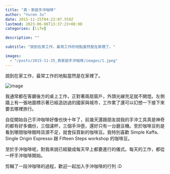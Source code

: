 ```yaml
---
title: "真・家庭手沖咖啡"
author: "Yuren Ju"
date: 2015-11-25T04:23:07.559Z
lastmod: 2023-06-06T13:37:23+08:00
categories: [life]

description: ""

subtitle: "說到在家工作，最常工作的地點當然是在家裡了。"

images:
  - "/posts/2015-11-25_真家庭手沖咖啡/images/1.jpeg"
---
```


說到在家工作，最常工作的地點當然是在家裡了。

![image](/posts/2015-11-25_真家庭手沖咖啡/images/1.jpeg#layoutTextWidth)

我通常都在客廳後方的桌上工作，正對著兩扇窗戶，外頭光線充足就不開燈。左側牆上有一張地圖標示著已經造訪過的國家與城市，工作累了還可以幻想一下接下來要去哪裡旅行。

自從開始自己手沖咖啡好像也快十年了，前幾天還跟朋友說我的手沖工具真是神奇的都有好多備份，三個濾杯，三個手沖壺，還好只有一台磨豆機。至於咖啡豆則是看到哪間咖啡館時貨源不足，就會採買新的咖啡豆。我特別喜歡 Simple Kaffa、Single Origin Espresso 跟 Fifteen Steps workshop 的咖啡豆。

至於手沖咖啡呢，對我來說已經變成每天早上都要進行的儀式。每天的工作，都從一杯手沖咖啡開始。

剪輯了一段沖咖啡的過程，歡迎一起加入手沖咖啡的行列 :D
